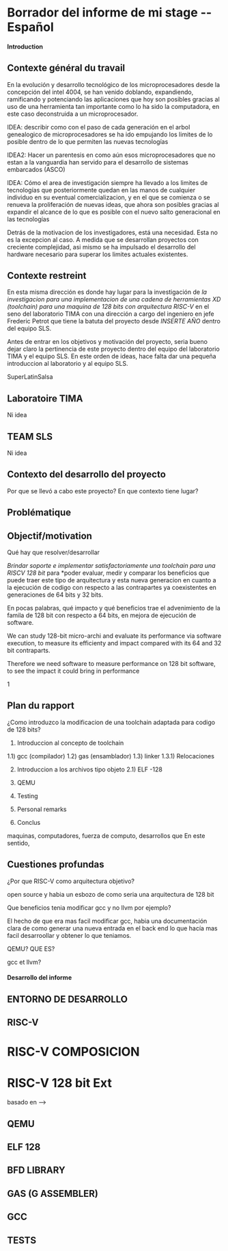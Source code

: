 # Borrador del informe de mi stage -- Español


#### Introduction



## Contexte général du travail


En la evolución y desarrollo tecnológico de los microprocesadores desde la concepción del intel 4004,
se han venido doblando, expandiendo, ramificando y potenciando las aplicaciones que hoy son posibles gracias 
al uso de una herramienta tan importante como lo ha sido la computadora, en este caso deconstruida a un microprocesador.


IDEA: describir como con el paso de cada generación en el arbol genealogico de microprocesadores se  ha ido
empujando los limites de lo posible dentro de lo que permiten las nuevas tecnologías

IDEA2: Hacer un parentesis en como aún esos microprocesadores que no estan a la vanguardia han servido para 
el desarrollo de sistemas embarcados (ASCO)
 
IDEA: Cómo el area de investigación siempre ha llevado a los limites de tecnologías que posteriormente 
quedan en las manos de cualquier individuo en su eventual comercializacion, y en el que se comienza o se renueva 
la proliferación de nuevas ideas, que ahora son posibles gracias al expandir el alcance de lo que es posible 
con el nuevo salto generacional en las tecnologías



Detrás de la motivacion de los investigadores, está una necesidad. Esta no es la excepcion al caso.
A medida que se desarrollan proyectos con creciente complejidad, asi mismo se ha impulsado el 
desarrollo del hardware necesario para superar los limites actuales existentes.

## Contexte restreint

En esta misma dirección es donde hay lugar para la investigación de *la investigacion para una implementacion de una cadena de herramientas XD (toolchain) para una maquina de 128 bits con arquitectura RISC-V* en el seno del laboratorio TIMA con una dirección a cargo del ingeniero en jefe Frederic Petrot que tiene la batuta del proyecto desde *INSERTE AÑO* 
dentro del equipo SLS.

Antes de entrar en los objetivos y motivación del proyecto, seria bueno dejar claro la pertinencia de este proyecto dentro del equipo del laboratorio TIMA y el equipo SLS. En este orden de ideas, 
hace falta dar una pequeña introduccion al laboratorio y al equipo SLS.

SuperLatinSalsa



## Laboratoire TIMA

Ni idea

## TEAM SLS

Ni idea


## Contexto del desarrollo del proyecto


Por que se llevó a cabo este proyecto?
En que contexto tiene lugar?



## Problématique

## Objectif/motivation


Qué hay que resolver/desarrollar

*Brindar soporte e implementar satisfactoriamente una toolchain para una RISCV 128 bit* para *poder evaluar, medir y comparar los beneficios que puede traer este tipo de arquitectura y esta nueva generacion
en cuanto a la ejecución de codigo con respecto a las contrapartes ya coexistentes en generaciones de 64 bits y 32 bits.

En pocas palabras, qué impacto y qué beneficios trae el advenimiento de la famila de 128 bit con respecto a 64 bits, en mejora de ejecución de software.

We can study 128-bit micro-archi and evaluate its performance via software execution, to measure its efficienty and impact compared with its 64 and 32 bit contraparts.

Therefore we need software to measure performance on 128 bit software, to see the impact it could bring in performance

1

## Plan du rapport

¿Como introduzco la modificacion de una toolchain adaptada para codigo de 128 bits?

1) Introduccion al concepto de toolchain

1.1) gcc (compilador)
1.2) gas (ensamblador)
1.3) linker 
1.3.1) Relocaciones

2) Introduccion a los archivos tipo objeto
2.1) ELF -128

3) QEMU
4) Testing

5) Personal remarks
6) Conclus


maquinas, computadores, fuerza de computo, desarrollos que 
En este sentido, 





## Cuestiones profundas

¿Por que RISC-V como arquitectura objetivo?

open source y habia un esbozo de como seria una arquitectura de 128 bit 

Que beneficios tenia modificar gcc y no llvm por ejemplo?

El hecho de que era mas facil modificar gcc, habia una documentación clara de como generar una nueva entrada en el back end lo que hacía mas facil desarroollar y obtener lo que teniamos.

QEMU? QUE ES?

gcc et llvm?


#### Desarrollo del informe



## ENTORNO DE DESARROLLO

## RISC-V 

# RISC-V COMPOSICION

# RISC-V 128 bit Ext

basado en --> 
## QEMU

## ELF 128

## BFD LIBRARY

## GAS (G ASSEMBLER)

## GCC

## TESTS

##